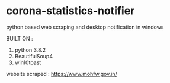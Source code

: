# corona-statistics-notifier
python based web scraping and desktop notification in windows

BUILT ON :
1. python 3.8.2
2. BeautifulSoup4
3. win10toast

website scraped : https://www.mohfw.gov.in/

